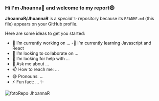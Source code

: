 ### Hi I'm Jhoanna👋 and welcome to my report😄


**JhoannaR/JhoannaR** is a  _special_ ✨ repository because its `README.md` (this file) appears on your GitHub profile.

Here are some ideas to get you started:

- 🔭 I’m currently working on ...
-🌱 I’m currently learning Javascript and React
- 👯 I’m looking to collaborate on ...
- 🤔 I’m looking for help with ...
- 💬 Ask me about ...
- 📫 How to reach me: ...
- 😄 Pronouns: ...
- ⚡ Fun fact: ...
✨

![fotoRepo JhoannaR](https://user-images.githubusercontent.com/113317909/217946194-c59fe9c9-b68e-48c1-9969-5bf2dc14ad25.jpg)

<!--
aquí puedeo escribir mi borrador
-->
